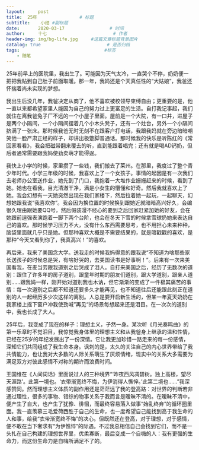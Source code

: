 ```yaml
---
layout:     post                       
title:  25年                # 标题
subtitle:    小结 #副标题
date:       2020-03-17                 # 时间
author:     十七                         # 作者
header-img: img/bg-life.jpg     #这篇文章标题背景图片
catalog: true                         # 是否归档
tags:                                #标签
    - 随笔
---
```

25年前早上的医院里，我出生了。可能因为天气太冷，一直哭个不停，奶奶便一把把我贴到自己肚子前面取暖。那一年，我妈还是个天真任性的“大姑娘”，我爸还怀揣着尚未实现的梦想。

我出生后没几年，我爸决定从商了，他不喜欢被校领导束缚自由；更重要的是，他一直以来都希望家里人能因为自己的努力过上更富足的生活。自打我记事起，我们就住在离我爸兔子厂不远的一个小屋子里面。屋前是一个大院，有一口井，进屋子是两个小隔间，一个小隔间摆着几个小木头凳子，还有一个灶台，另外一个小隔间挤满了一张床。那时候我爸无时无刻不在跟客户打电话，我跟我妈就在旁边暗暗嘲笑他一脸严肃正经的样子，却讲出极蹩脚普通话。那时候我的快乐是听陈红的《常回家看看》，我会把磁带翻来覆去的听，直到能跟着唱完；还有就是喝AD钙奶，但后者通常需要跟我妈使劲卖萌才能得逞。

我快上小学的时候，家里攒了一些钱，我们搬去了莱州。在那里，我度过了整个青少年时代。小学三年级的时候，我喜欢上了一个女孩子。事情的起因是有一次我们去老师办公室送作业，她先到了门口，我抱着一大堆作业姗姗赶来的时候，看到了她。她也在看我，目光清澈干净，满是小女生的懵懂和好奇。然后我就喜欢上了她。我会幻想有一天她突然出现在我们家楼下，然后拉着她一起玩，一起聊天，幻想她跟我说“我喜欢你”。我会因为换位置的时候换到跟她近就暗暗高兴好久，会编很久理由跟她要QQ号，然后假装漫不经心的要到之后回家赶紧加她的好友，会在她跟前逞强表演跑着一脚下两个台阶，也会在冬天下雪的时候拿雪球扔她来表达自己的喜欢。那时候学习压力不大，没有什么东西需要思考，也不用担心未来种种，脑袋里面就几乎只是她。但那种喜欢大概是不需要结果的，就是暗戳戳的喜欢，是那种“今天又看到你了，我真高兴！”的喜欢。

再后来，我来了美国念大学。送我走的时候我妈得意的跟我说“不知道为啥那些家长送孩子的时候总是哭，有啥好哭的，去美国读书是好事啊！”。后来有一次来美国看我，在麦当劳跟我道别之后哭成了泪人。自打来美国之后，经历了无数次的道别：跟住了许多年的房子道别，跟童年时期的朋友们道别，跟大学道别，跟亲人道别……跟我妈一样，刚开始对道别我也木讷，但它渐渐的变成了一件极其痛苦的事情：每一次道别之后都不知道还要多久才能再见，也不知道往后还能跟此刻正在道别的人一起经历多少次这样的离别。人总是要开启新生活的，但某一年夏天奶奶在我家楼上摇下窗户冲我使劲喊”再见“的场景每想起来还是泪目。在一次次的道别中，我也长成了大人。

25年后，我变成了现在的样子：理想主义，孑然一身。某次听《月光奏鸣曲》的第一乐章时不觉泪目，我惊觉我身体里的理想主义和从我爸身上继承的温和性情，已经在25岁的年纪发展出了一份深情。它让我更加珍惜一路走来的每一份感情，深知它们共同组成了我生命本身。讽刺的是，太久的关注自己的内心世界带给了我共情能力，也让我对大多数的人际关系萌生了厌烦情绪，现实中的关系大多需要为满足双方对彼此感情不对称的期许而浪费时间。

王国维在《人间词话》里面说过人的三种境界“‘昨夜西风凋碧树。独上高楼，望尽天涯路’。此第一境也。‘衣带渐宽终不悔，为伊消得人憔悴。’此第二境也……”我深感赞同。然而理想主义体质的副作用还是茫茫远了我的登高路：对世界的判断若非通过理性，很多的事物、错综的物事关系于我而言是暧昧不清的。在暧昧不清中，便产生了自大，也产生了犹豫、徘徊，而最终容易落入做事“始乱终弃”的循环圈里面。我一直羡慕三毛爱荷西胜于自己的生命，也一度希望自己能找到高于我生命的人和事，给我“衣带渐宽终不悔”的决心。但既然还在登高，对于理想，对于感情，便不敢在当下奢求有“为伊憔悴”的际遇。不过我总相信自己会找到它们，而不是一头扎在自己构建的理想世界里，优柔寡断，最后变成一个自嗨的人：我有更强的生命力，而这份生命力是自嗨所满足不了的。
